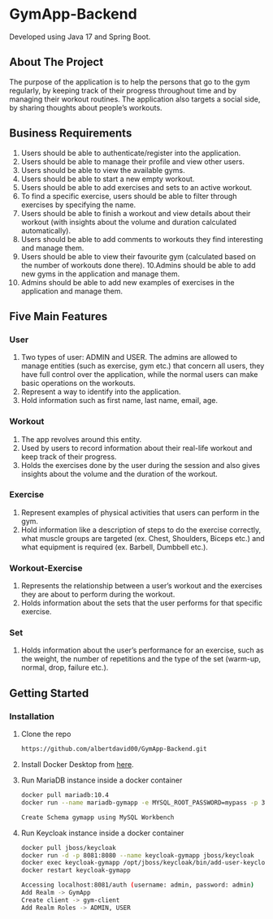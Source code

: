 # GymApp-Backend
Developed using Java 17 and Spring Boot.

## About The Project
The purpose of the application is to help the persons that go to the gym regularly, by
keeping track of their progress throughout time and by managing their workout
routines. The application also targets a social side, by sharing thoughts about
people’s workouts.
## Business Requirements
1. Users should be able to authenticate/register into the application.
2. Users should be able to manage their profile and view other users.
3. Users should be able to view the available gyms.
4. Users should be able to start a new empty workout.
5. Users should be able to add exercises and sets to an active workout.
6. To find a specific exercise, users should be able to filter through exercises by
specifying the name.
7. Users should be able to finish a workout and view details about their workout
(with insights about the volume and duration calculated automatically).
8. Users should be able to add comments to workouts they find interesting and
manage them.
9. Users should be able to view their favourite gym (calculated based on the
number of workouts done there).
10.Admins should be able to add new gyms in the application and manage them.
11. Admins should be able to add new examples of exercises in the application
and manage them.

## Five Main Features
### User
1. Two types of user: ADMIN and USER. The admins are allowed to
manage entities (such as exercise, gym etc.) that concern all users,
they have full control over the application, while the normal users can
make basic operations on the workouts.
2. Represent a way to identify into the application.
3. Hold information such as first name, last name, email, age.
### Workout
1. The app revolves around this entity.
2. Used by users to record information about their real-life workout and
keep track of their progress.
3. Holds the exercises done by the user during the session and also gives
insights about the volume and the duration of the workout.
### Exercise 
1. Represent examples of physical activities that users can perform in the
gym.
2. Hold information like a description of steps to do the exercise correctly,
what muscle groups are targeted (ex. Chest, Shoulders, Biceps etc.)
and what equipment is required (ex. Barbell, Dumbbell etc.).
### Workout-Exercise
1. Represents the relationship between a user’s workout and the
exercises they are about to perform during the workout.
2. Holds information about the sets that the user performs for that specific
exercise.
### Set 
1. Holds information about the user’s performance for an exercise, such
as the weight, the number of repetitions and the type of the set
(warm-up, normal, drop, failure etc.).



<!-- GETTING STARTED -->
## Getting Started

### Installation

1. Clone the repo
   ```sh
   https://github.com/albertdavid00/GymApp-Backend.git
   ```
2. Install Docker Desktop from [here](https://www.docker.com/products/docker-desktop).
  
3. Run MariaDB instance inside a docker container
   ```sh
   docker pull mariadb:10.4
   docker run --name mariadb-gymapp -e MYSQL_ROOT_PASSWORD=mypass -p 3310:3306 -d mariadb:10.4
   
   Create Schema gymapp using MySQL Workbench
   ```
4. Run Keycloak instance inside a docker container
   ```sh
   docker pull jboss/keycloak
   docker run -d -p 8081:8080 --name keycloak-gymapp jboss/keycloak
   docker exec keycloak-gymapp /opt/jboss/keycloak/bin/add-user-keycloak.sh -u admin -p admin
   docker restart keycloak-gymapp
   
   Accessing localhost:8081/auth (username: admin, password: admin)
   Add Realm -> GymApp
   Create client -> gym-client
   Add Realm Roles -> ADMIN, USER
   ```
